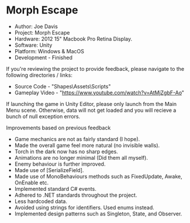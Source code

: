 # Morph Escape
* Author: Joe Davis
* Project: Morph Escape
* Hardware: 2012 15" Macbook Pro Retina Display.
* Software: Unity
* Platform: Windows & MacOS
* Development - Finished

If you're reviewing the project to provide feedback, please navigate to the following directories / links:

* Source Code - "Shapes\Assets\Scripts"
* Gameplay Video - "https://www.youtube.com/watch?v=AtMjZgbF-Ao"

If launching the game in Unity Editor, please only launch from the Main Menu scene. Otherwise, data will not get loaded and you will recieve a bunch of null exception errors. 

Improvements based on previous feedback
-	Game mechanics are not as fairly standard (I hope).
-	Made the overall game feel more natural (no invisible walls).
-	Torch in the dark now has no sharp edges.
-	Animations are no longer minimal (Did them all myself).
-	Enemy behaviour is further improved. 
-	Made use of [SerializeField].
-	Made use of MonoBehaviours methods such as FixedUpdate, Awake, OnEnable etc.
-	Implemented standard C# events. 
-	Adhered to .NET standards throughout the project. 
-	Less hardcoded data.
-	Avoided using strings for identifiers. Used enums instead. 
-	Implemented design patterns such as Singleton, State, and Observer. 
